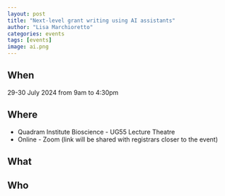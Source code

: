 ```yaml
---
layout: post
title: "Next-level grant writing using AI assistants"
author: "Lisa Marchioretto"
categories: events
tags: [events]
image: ai.png
---
```


## When
29-30 July 2024 from 9am to 4:30pm

## Where
* Quadram Institute Bioscience - UG55 Lecture Theatre
* Online - Zoom (link will be shared with registrars closer to the event)

## What
 

## Who
